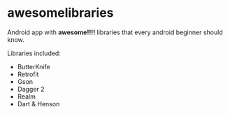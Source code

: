 # awesomelibraries
Android app with <b>awesome!!!!</b> libraries that every android beginner should know.

Libraries included: 
 - ButterKnife
 - Retrofit
 - Gson
 - Dagger 2
 - Realm
 - Dart & Henson
